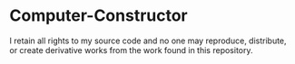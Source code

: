 # Computer-Constructor

I retain all rights to my source code and no one may reproduce, distribute, or create derivative works from the work found in this repository.
